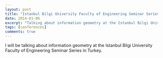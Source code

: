 ```yaml
---
layout: post
title: "Istanbul Bilgi University Faculty of Engineering Seminar Series"
date: 2014-01-06
excerpt: "Talking about information geometry at the Istanbul Bilgi University Faculty of Engineering Seminar Series."
tags: [conferences]
comments: true
---
```


I will be talking about information geometry at the Istanbul Bilgi University Faculty of Engineering Seminar Series in Turkey.


